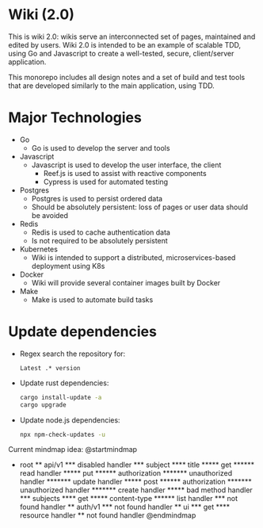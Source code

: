 # Wiki (2.0)

This is wiki 2.0: wikis serve an interconnected set of pages, maintained and
edited by users. Wiki 2.0 is intended to be an example of scalable TDD, using Go
and Javascript to create a well-tested, secure, client/server application.

This monorepo includes all design notes and a set of build and test tools that
are developed similarly to the main application, using TDD.

# Major Technologies

* Go
    * Go is used to develop the server and tools
* Javascript
    * Javascript is used to develop the user interface, the client
        * Reef.js is used to assist with reactive components
        * Cypress is used for automated testing
* Postgres
    * Postgres is used to persist ordered data
    * Should be absolutely persistent: loss of pages or user data should be
    avoided
* Redis
    * Redis is used to cache authentication data
    * Is not required to be absolutely persistent
* Kubernetes
    * Wiki is intended to support a distributed, microservices-based deployment
    using K8s
* Docker
    * Wiki will provide several container images built by Docker
* Make
    * Make is used to automate build tasks

# Update dependencies

* Regex search the repository for:

    ```
    Latest .* version
    ```

* Update rust dependencies:

    ```sh
    cargo install-update -a
    cargo upgrade
    ```

* Update node.js dependencies:

    ```sh
    npx npm-check-updates -u
    ```

Current mindmap idea:
@startmindmap
* root
** api/v1
*** disabled handler
*** subject
**** title
***** get
****** read handler
***** put
****** authorization
******* unauthorized handler
******* update handler
***** post
****** authorization
******* unauthorized handler
******* create handler
***** bad method handler
*** subjects
**** get
***** content-type
****** list handler
*** not found handler
** auth/v1
*** not found handler
** ui
*** get
**** resource handler
** not found handler
@endmindmap